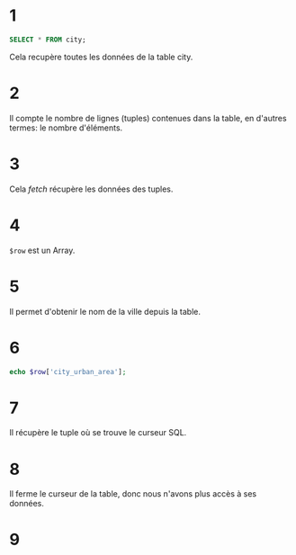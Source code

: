 # 1

```sql
SELECT * FROM city;
```

Cela recupère toutes les données de la table city.

# 2

Il compte le nombre de lignes (tuples) contenues dans la table, en d'autres termes: le nombre d'éléments.

# 3

Cela <i>fetch</i> récupère les données des tuples.

# 4

`$row` est un Array.

# 5

Il permet d'obtenir le nom de la ville depuis la table.

# 6

```php
echo $row['city_urban_area'];
```

# 7

Il récupère le tuple où se trouve le curseur SQL.

# 8

Il ferme le curseur de la table, donc nous n'avons plus accès à ses données.

# 9
